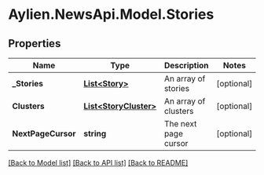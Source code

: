 # Aylien.NewsApi.Model.Stories
## Properties

Name | Type | Description | Notes
------------ | ------------- | ------------- | -------------
**_Stories** | [**List&lt;Story&gt;**](Story.md) | An array of stories | [optional] 
**Clusters** | [**List&lt;StoryCluster&gt;**](StoryCluster.md) | An array of clusters | [optional] 
**NextPageCursor** | **string** | The next page cursor | [optional] 

[[Back to Model list]](../README.md#documentation-for-models) [[Back to API list]](../README.md#documentation-for-api-endpoints) [[Back to README]](../README.md)

